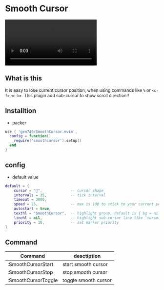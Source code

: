 # Smooth Cursor
![Image](https://user-images.githubusercontent.com/54583542/190307057-780cda84-de7f-41e7-9cdf-9efe93f7f0c7.mov)

## What is this
It is easy to lose current cursor position, when using commands like `%` or `<c-f>`,`<c-b>`.
This plugin add sub-cursor to show scroll direction!!

## Installtion
- packer
```lua
use { 'gen740/SmoothCursor.nvim',
  config = function()
    require('smoothcursor').setup()
  end
}
```

## config
- default value
```lua
default = {
    cursor = "",             -- cursor shape
    intervals = 35,           -- tick interval
    timeout = 3000,
    speed = 25,               -- max is 100 to stick to your current position
    autostart = true,
    texthl = "SmoothCursor",  -- highlight group, default is { bg = nil, fg = "#FFD400" }
    linehl = nil,             -- highlight sub-cursor line like 'cursorline', "CursorLine" recommended
    priority = 10,            -- set marker priority
}
```

## Command
| Command             | desctiption          |
| -------------       | -------------        |
| :SmoothCursorStart  | start smooth cursor  |
| :SmoothCursorStop   | stop smooth cursor   |
| :SmoothCursorToggle | toggle smooth cursor |
